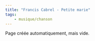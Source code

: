 ```yaml
---
title: "Francis Cabrel - Petite marie"
tags:
    - musique/chanson
---
```


Page créée automatiquement, mais vide.
